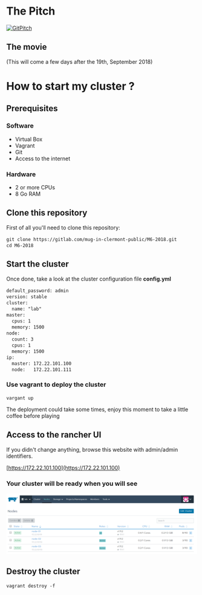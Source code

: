 # The Pitch

[![GitPitch](https://gitpitch.com/assets/badge.svg)](https://gitpitch.com/mug-in-clermont-public/M6-2018/develop?grs=gitlab&t=sky)

## The movie

(This will come a few days after the 19th, September 2018)

# How to start my cluster ? 

## Prerequisites

### Software

* Virtual Box
* Vagrant
* Git
* Access to the internet

### Hardware

* 2 or more CPUs
* 8 Go RAM

## Clone this repository
First of all you'll need to clone this repository: 

```
git clone https://gitlab.com/mug-in-clermont-public/M6-2018.git
cd M6-2018
```

## Start the cluster

Once done, take a look at the cluster configuration file **config.yml**

```
default_password: admin
version: stable
cluster: 
  name: "lab"
master:
  cpus: 1
  memory: 1500
node:
  count: 3
  cpus: 1
  memory: 1500
ip:
  master: 172.22.101.100
  node:   172.22.101.111
```

### Use vagrant to deploy the cluster

```
vargant up
```
The deployment could take some times, enjoy this moment to take a little coffee before playing

## Access to the rancher UI

If you didn't change anything, browse this website with admin/admin identifiers.

[https://172.22.101.100](https://172.22.101.100)

### Your cluster will be ready when you will see

![Cluster is ready!!](assets/cluster-ready.png "Cluster is ready!!")


## Destroy the cluster

```
vagrant destroy -f
```
